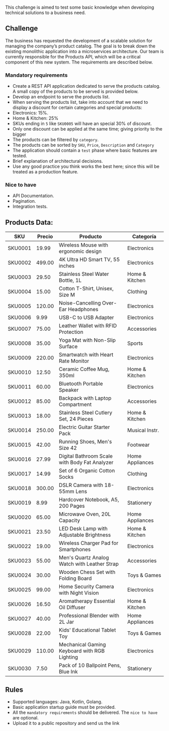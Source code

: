 This challenge is aimed to test some basic knowledge when developing technical
solutions to a business need.
## Challenge
The business has requested the development of a scalable solution for managing the
company’s product catalog. The goal is to break down the existing monolithic application
into a microservices architecture. Our team is currently responsible for the Products API,
which will be a critical component of this new system. The requirements are described
below.
### Mandatory requirements
- Create a REST API application dedicated to serve the products catalog. A small copy of
the products to be served is provided below.
- Develop an endpoint to serve the products list.
- When serving the products list, take into account that we need to display a discount for
certain categories and special products:
- Electronics: 15%.
- Home & Kitchen: 25%
- SKUs ending in `5` like `SKU0005` will have an special 30% of discount.
- Only one discount can be applied at the same time; giving priority to the bigger
- The products can be filtered by `category`.
- The products can be sorted by `SKU`, `Price`, `Description` and `Category`
- The application should contain a `test` phase where basic features are tested.
- Brief explanation of architectural decisions.
- Use any good practice you think works the best here; since this will be treated as a
production feature.
### Nice to have
- API Documentation.
- Pagination.
- Integration tests.
## Products Data:
| SKU     | Precio | Producto                                        | Categoría         |
|---------|--------|-------------------------------------------------|-------------------|
| SKU0001 | 19.99  | Wireless Mouse with ergonomic design            | Electronics       |
| SKU0002 | 499.00 | 4K Ultra HD Smart TV, 55 inches                 | Electronics       |
| SKU0003 | 29.50  | Stainless Steel Water Bottle, 1L                | Home & Kitchen    |
| SKU0004 | 15.00  | Cotton T-Shirt, Unisex, Size M                  | Clothing          |
| SKU0005 | 120.00 | Noise-Cancelling Over-Ear Headphones            | Electronics       |
| SKU0006 | 9.99   | USB-C to USB Adapter                            | Electronics       |
| SKU0007 | 75.00  | Leather Wallet with RFID Protection             | Accessories       |
| SKU0008 | 35.00  | Yoga Mat with Non-Slip Surface                  | Sports            |
| SKU0009 | 220.00 | Smartwatch with Heart Rate Monitor              | Electronics       |
| SKU0010 | 12.50  | Ceramic Coffee Mug, 350ml                       | Home & Kitchen    |
| SKU0011 | 60.00  | Bluetooth Portable Speaker                      | Electronics       |
| SKU0012 | 85.00  | Backpack with Laptop Compartment                | Accessories       |
| SKU0013 | 18.00  | Stainless Steel Cutlery Set, 24 Pieces          | Home & Kitchen    |
| SKU0014 | 250.00 | Electric Guitar Starter Pack                    | Musical Instr.    |
| SKU0015 | 42.00  | Running Shoes, Men's Size 42                    | Footwear          |
| SKU0016 | 27.99  | Digital Bathroom Scale with Body Fat Analyzer   | Home Appliances   |
| SKU0017 | 14.99  | Set of 6 Organic Cotton Socks                   | Clothing          |
| SKU0018 | 300.00 | DSLR Camera with 18-55mm Lens                   | Electronics       |
| SKU0019 | 8.99   | Hardcover Notebook, A5, 200 Pages               | Stationery        |
| SKU0020 | 65.00  | Microwave Oven, 20L Capacity                    | Home Appliances   |
| SKU0021 | 23.50  | LED Desk Lamp with Adjustable Brightness        | Home & Kitchen    |
| SKU0022 | 19.00  | Wireless Charger Pad for Smartphones            | Electronics       |
| SKU0023 | 55.00  | Men's Quartz Analog Watch with Leather Strap    | Accessories       |
| SKU0024 | 30.00  | Wooden Chess Set with Folding Board             | Toys & Games      |
| SKU0025 | 99.00  | Home Security Camera with Night Vision          | Electronics       |
| SKU0026 | 16.50  | Aromatherapy Essential Oil Diffuser             | Home & Kitchen    |
| SKU0027 | 40.00  | Professional Blender with 2L Jar                | Home Appliances   |
| SKU0028 | 22.00  | Kids' Educational Tablet Toy                    | Toys & Games      |
| SKU0029 | 110.00 | Mechanical Gaming Keyboard with RGB Lighting    | Electronics       |
| SKU0030 | 7.50   | Pack of 10 Ballpoint Pens, Blue Ink             | Stationery        |

## Rules
- Supported languages: Java, Kotlin, Golang.
- Basic application startup guide must be provided.
- All the `mandatory requirements` should be delivered. The `nice to have` are optional.
- Upload it to a public repository and send us the link